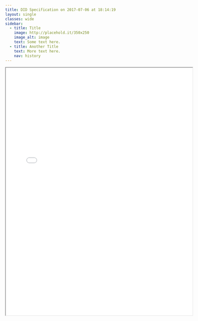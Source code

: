 ```yaml
---
title: DID Specification on 2017-07-06 at 18:14:19
layout: single
classes: wide
sidebar:
  - title: Title
    image: http://placehold.it/350x250
    image_alt: image
    text: Some text here.
  - title: Another Title
    text: More text here.
    nav: history
---
```

<iframe src="../index.html" width="120%" height="800"></iframe>

